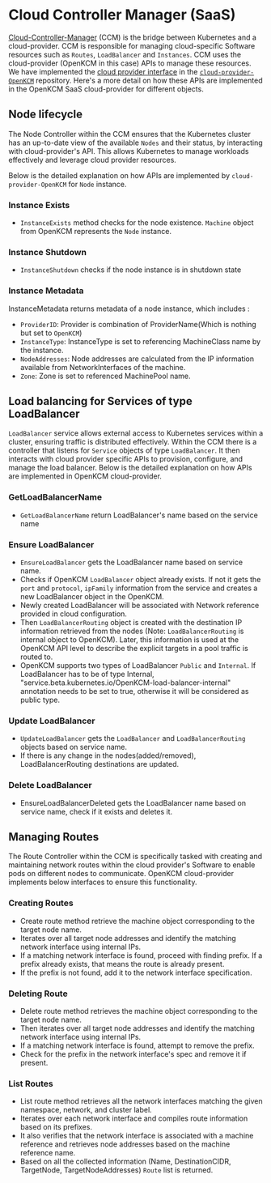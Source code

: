 # Cloud Controller Manager (SaaS)

[Cloud-Controller-Manager](https://kubernetes.io/docs/concepts/architecture/cloud-controller) (CCM) is the bridge 
between Kubernetes and a cloud-provider. CCM is responsible for managing cloud-specific Software resources such 
as `Routes`, `LoadBalancer` and `Instances`. CCM uses the cloud-provider (OpenKCM in this case) APIs to manage these 
resources. We have implemented the [cloud provider interface](https://github.com/kubernetes/cloud-provider/blob/master/cloud.go)
in the [`cloud-provider-OpenKCM`](https://github.com/OpenKCM-dev/cloud-provider-OpenKCM) repository. 
Here's a more detail on how these APIs are implemented in the OpenKCM SaaS cloud-provider for different objects.

## Node lifecycle

The Node Controller within the CCM ensures that the Kubernetes cluster has an up-to-date view of the available `Nodes` 
and their status, by interacting with cloud-provider's API. This allows Kubernetes to manage workloads effectively and 
leverage cloud provider resources. 

Below is the detailed explanation on how APIs are implemented by `cloud-provider-OpenKCM` for `Node` instance.

### Instance Exists

- `InstanceExists` method checks for the node existence. `Machine` object from OpenKCM represents the `Node` instance.

### Instance Shutdown

- `InstanceShutdown` checks if the node instance is in shutdown state

### Instance Metadata

InstanceMetadata returns metadata of a node instance, which includes :

- `ProviderID`: Provider is combination of ProviderName(Which is nothing but set to `OpenKCM`)
- `InstanceType`: InstanceType is set to referencing MachineClass name by the instance.
- `NodeAddresses`: Node addresses are calculated from the IP information available from NetworkInterfaces of the machine.
- `Zone`: Zone is set to referenced MachinePool name.


## Load balancing for Services of type LoadBalancer

`LoadBalancer` service allows external access to Kubernetes services within a cluster, ensuring traffic is distributed 
effectively. Within the CCM there is a controller that listens for `Service` objects of type `LoadBalancer`. It then 
interacts with cloud provider specific APIs to provision, configure, and manage the load balancer. Below is the detailed
explanation on how APIs are implemented in OpenKCM cloud-provider.

### GetLoadBalancerName

- `GetLoadBalancerName` return LoadBalancer's name based on the service name

### Ensure LoadBalancer

- `EnsureLoadBalancer` gets the LoadBalancer name based on service name.
- Checks if OpenKCM `LoadBalancer` object already exists. If not it gets the `port` and `protocol`, `ipFamily` information from the service and creates a new LoadBalancer object in the OpenKCM. 
- Newly created LoadBalancer will be associated with Network reference provided in cloud configuration.
- Then `LoadBalancerRouting` object is created with the destination IP information retrieved from the nodes (Note: `LoadBalancerRouting` is internal object to OpenKCM). Later, this information is used at the OpenKCM API level to describe the explicit targets in a pool traffic is routed to.
- OpenKCM supports two types of LoadBalancer `Public` and `Internal`. If LoadBalancer has to be of type Internal, "service.beta.kubernetes.io/OpenKCM-load-balancer-internal" annotation needs to be set to true, otherwise it will be considered as public type.

### Update LoadBalancer

- `UpdateLoadBalancer` gets the `LoadBalancer` and `LoadBalancerRouting` objects based on service name.
- If there is any change in the nodes(added/removed), LoadBalancerRouting destinations are updated.


### Delete LoadBalancer

- EnsureLoadBalancerDeleted gets the LoadBalancer name based on service name, check if it exists and deletes it.

## Managing Routes

The Route Controller within the CCM is specifically tasked with creating and maintaining network routes within the cloud
provider's Software to enable pods on different nodes to communicate. OpenKCM cloud-provider implements below 
interfaces to ensure this functionality.

### Creating Routes

- Create route method retrieve the machine object corresponding to the target node name. 
- Iterates over all target node addresses and identify the matching network interface using internal IPs.
- If a matching network interface is found, proceed with finding prefix. If a prefix already exists, that means the route is already present.
- If the prefix is not found, add it to the network interface specification.

### Deleting Route

- Delete route method retrieves the machine object corresponding to the target node name. 
- Then iterates over all target node addresses and identify the matching network interface using internal IPs.
- If a matching network interface is found, attempt to remove the prefix.
- Check for the prefix in the network interface's spec and remove it if present.

### List Routes

- List route method retrieves all the network interfaces matching the given namespace, network, and cluster label.
- Iterates over each network interface and compiles route information based on its prefixes.
- It also verifies that the network interface is associated with a machine reference and retrieves node addresses based on the machine reference name. 
- Based on all the collected information (Name, DestinationCIDR, TargetNode, TargetNodeAddresses) `Route` list is returned.
